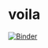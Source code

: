 # voila
[![Binder](https://mybinder.org/badge_logo.svg)](https://mybinder.org/v2/gh/chaskaraditi/voila/HEAD)
